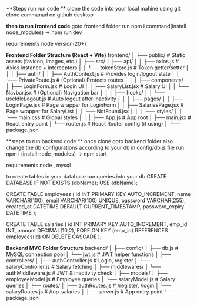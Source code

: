 **Steps run run code **
clone the code into your local mahine using git clone commanad on github desktop

**then to run frontend code**
goto frontend folder
run  npm i command(install node_modules) -> npm run dev

requirememts 
node version(20+)

**Frontend Folder Structure (React + Vite)**
frontend/
│
├── public/                     # Static assets (favicon, images, etc.)
│
├── src/
│   ├── api/
│   │   ├── axios.js            # Axios instance + interceptors
│   │   └── tokenStore.js       # Token getter/setter
│   │
│   ├── auth/
│   │   ├── AuthContext.js      # Provides login/logout state
│   │   └── PrivateRoute.js     # (Optional) Protects routes
│   │
│   ├── components/
│   │   ├── LoginForm.jsx       # Login UI
│   │   ├── SalaryList.jsx      # Salary UI
│   │   └── Navbar.jsx          # (Optional) Navigation bar
│   │
│   ├── hooks/
│   │   └── useIdleLogout.js    # Auto logout after inactivity
│   │
│   ├── pages/
│   │   ├── LoginPage.jsx       # Page wrapper for LoginForm
│   │   ├── SalariesPage.jsx    # Page wrapper for SalaryList
│   │   └── NotFound.jsx
│   │
│   ├── styles/
│   │   └── main.css            # Global styles
│   │
│   ├── App.js                  # App root
│   ├── main.jsx                # React entry point
│   └── router.js               # React Router config (if using)
│
└── package.json

**steps to run backend code **
once clone goto backend folder
also change the db configurations according to your db in config/db.js file
run npm i (install node_modules) -> npm start

requirements 
node , mysql

to create tables in your database run queries into your db
CREATE DATABASE IF NOT EXISTS {dbName};
USE {dbName};

CREATE TABLE employees (
    id INT PRIMARY KEY AUTO_INCREMENT,
    name VARCHAR(100),
    email VARCHAR(100) UNIQUE,
    password VARCHAR(255),
    created_at DATETIME DEFAULT CURRENT_TIMESTAMP,
    password_expiry DATETIME
);

CREATE TABLE salaries (
    id INT PRIMARY KEY AUTO_INCREMENT,
    emp_id INT,
    amount DECIMAL(10,2),
    FOREIGN KEY (emp_id) REFERENCES employees(id) ON DELETE CASCADE
);


**Backend MVC Folder Structure**
backend/
│
├── config/
│   ├── db.js                # MySQL connection pool
│   └── jwt.js               # JWT helper functions
│
├── controllers/
│   ├── authController.js    # Login, register
│   └── salaryController.js  # Salary fetching
│
├── middlewares/
│   └── authMiddleware.js    # JWT & inactivity check
│
├── models/
│   ├── employeeModel.js     # Employee queries
│   └── salaryModel.js       # Salary queries
│
├── routes/
│   ├── authRoutes.js        # /register, /login
│   └── salaryRoutes.js      # /top-salaries
│
├── server.js                # App entry point
└── package.json

